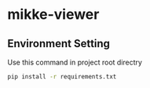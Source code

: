 # mikke-viewer
## Environment Setting
Use this command in project root directry
```bash
pip install -r requirements.txt
```